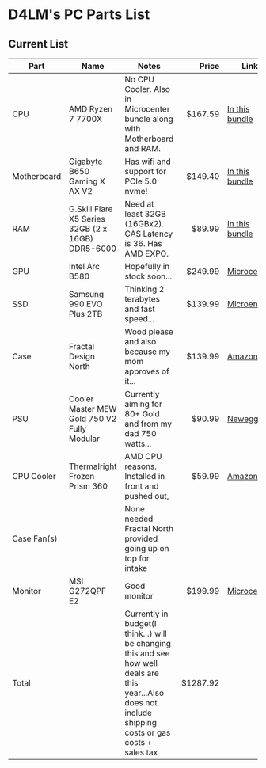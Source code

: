 # D4LM's PC Parts List

## Current List
| Part | Name | Notes | Price | Link |
|------|------|-------|------:|------|
|CPU|AMD Ryzen 7 7700X|No CPU Cooler. Also in Microcenter bundle along with Motherboard and RAM.|$167.59|[In this bundle](https://www.microcenter.com/product/5006968/amd-ryzen-7-7700x,-gigabyte-b650-gaming-x-ax-v2,-gskill-flare-x5-series-32gb-ddr5-6000-kit,-computer-build-bundle)|
|Motherboard|Gigabyte B650 Gaming X AX V2|Has wifi and support for PCIe 5.0 nvme!|$149.40|[In this bundle](https://www.microcenter.com/product/5006968/amd-ryzen-7-7700x,-gigabyte-b650-gaming-x-ax-v2,-gskill-flare-x5-series-32gb-ddr5-6000-kit,-computer-build-bundle)|
|RAM|G.Skill Flare X5 Series 32GB (2 x 16GB) DDR5-6000|Need at least 32GB (16GBx2). CAS Latency is 36. Has AMD EXPO. | $89.99 | [In this bundle](https://www.microcenter.com/product/5006968/amd-ryzen-7-7700x,-gigabyte-b650-gaming-x-ax-v2,-gskill-flare-x5-series-32gb-ddr5-6000-kit,-computer-build-bundle)|
|GPU|Intel Arc B580|Hopefully in stock soon...|$249.99| [Microcenter](https://www.microcenter.com/product/689241/intel-arc-b580-limited-edition-dual-fan-12gb-gddr6-pcie-40-graphics-card)|
|SSD|Samsung 990 EVO Plus 2TB|Thinking 2 terabytes and fast speed...|$139.99|[Microenter](https://www.microcenter.com/product/686633/samsung-990-evo-plus-2tb-samsung-v-nand-tlc-nand-pcie-gen-4-x4-and-pcie-gen-5-x2-nvme-m2-internal-ssd)|
|Case|Fractal Design North|Wood please and also because my mom approves of it...|$139.99|[Amazon](https://www.amazon.com/dp/B09Y9FJDG9?_encoding=UTF8&th=1)|
|PSU|Cooler Master MEW Gold 750 V2 Fully Modular|Currently aiming for 80+ Gold and from my dad 750 watts...|$90.99|[Newegg](https://www.newegg.com/cooler-master-mwe-gold-750-v2-mpe-7501-afaag-us-750w/p/N82E16817171181)|
|CPU Cooler|Thermalright Frozen Prism 360|AMD CPU reasons. Installed in front and pushed out,|$59.99|[Amazon](https://www.amazon.com/Thermalright-ARGB-Efficient-Controlled-3%C3%97TL-E12/dp/B0BWJW84G3?tag=gamersnexus01-20&geniuslink=true&th=1)|
|Case Fan(s)||None needed Fractal North provided going up on top for intake|||
|Monitor|MSI G272QPF E2|Good monitor|$199.99|[Microcenter](https://www.microcenter.com/product/680430/msi-g272qpf-e2-27-2k-qhd-(2560-x-1440)-180hz-gaming-monitor)|
|Total||Currently in budget(I think...) will be changing this and see how well deals are this year...Also does not include shipping costs or gas costs + sales tax|$1287.92|

